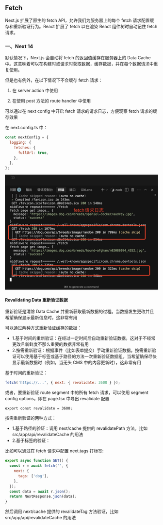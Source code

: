 ## Fetch

Next.js 扩展了原生的 fetch API，允许我们为服务器上的每个 fetch 请求配置缓存和重新验证行为。React 扩展了 fetch 以在渲染 React 组件树时自动记住 fetch 请求。

### 一、Next 14

默认情况下，Next.js 会自动将 fetch 的返回值缓存在服务器上的 Data Cache 中。这意味着可以在构建时或请求时获取数据，缓存数据，并在每个数据请求中重复使用。

但是也有例外，在以下情况下不会缓存 fetch 请求：

1. 在 server action 中使用

2. 在使用 post 方法的 route handler 中使用

可以通过在 next config 中开启 fetch 请求的请求日志，方便观察 fetch 请求的缓存效果

在 next.config.ts 中：

```js
const nextConfig = {
  logging: {
    fetches: {
      fullUrl: true,
    },
  },
};
```

![image](./assets/fetch_01.jpg)

#### Revalidating Data 重新验证数据

重新验证是清除 Data Cache 并重新获取最新数据的过程。当数据发生更改并且希望确保显示最新信息时，这非常有用

可以通过两种方式重新验证缓存的数据：

- 1.基于时间的重新验证：在经过一定时间后自动重新验证数据。这对于不经常更改且新鲜度不那么重要的数据非常有用
- 2.按需重新验证：根据事件（比如表单提交）手动重新验证数据。按需重新验证可以使用基于标签或基于路径的方法一次重新验证数据组。当希望确保尽快显示最新数据时（例如，当无头 CMS 中的内容更新时），这非常有用

基于时间的重新验证：

```js
fetch('https://...', { next: { revalidate: 3600 } });
```

或者，要重新验证 route segment 中的所有 fetch 请求，可以使用 segment config options，即在 page.tsx 中导出 revalidate 配置

```tsx
export const revalidate = 3600;
```

按需重新验证的两种方式：

- 1.基于路径的验证：调用 next/cache 提供的 revalidatePath 方法。比如 src/app/api/revalidateCache 的用法
- 2.基于标签的验证：

比如可以通过在 fetch 请求中配置 next.tags 打标签:

```js
export async function GET() {
  const r = await fetch('', {
    next: {
      tags: ['dog'],
    },
  });
  const data = await r.json();
  return NextResponse.json(data);
}
```

然后调用 next/cache 提供的 revalidateTag 方法验证，比如 src/app/api/revalidateCache 的用法

